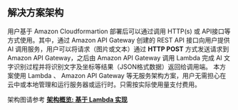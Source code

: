 ## 解决方案架构
用户基于 Amazon Cloudformartion 部署后可以通过调用 HTTP(s) 或 API接口等 方式使用。其中，通过 Amazon API Gateway 创建的 REST API 接口向用户提供 AI 调用服务，用户可以将请求（图片或文本）通过  **HTTP POST**  方式发送请求到 Amazon API Gateway，之后由 Amazon API Gateway 调用 Lambda 完成 AI 文字识别过程并将识别文字及坐标等结果（JSON格式数据）返回给调用端。
本方案使用 Lambda 、 Amazon API Gateway 等无服务架构方案，用户无需担心在云中或本地管理和运行服务器或运行时。只需按实际使用量支付费用。

架构图请参考 **[架构概览: 基于 Lambda 实现](design.md#基于lambda-实现)**
